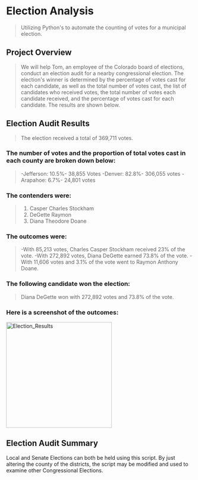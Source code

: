 # Election Analysis
>Utilizing Python's to automate the counting of votes for a municipal election.

## Project Overview
>We will help Tom, an employee of the Colorado board of elections, conduct an election audit for a nearby congressional election. The election's winner is determined by the percentage of votes cast for each candidate, as well as the total number of votes cast, the list of candidates who received votes, the total number of votes each candidate received, and the percentage of votes cast for each candidate. The results are shown below.

## Election Audit Results
>The election received a total of 369,711 votes.

### The number of votes and the proportion of total votes cast in each county are broken down below:

> -Jefferson: 10.5%- 38,855 Votes
> -Denver: 82.8%- 306,055 votes
> -Arapahoe: 6.7%- 24,801 votes

### The contenders were:

>1. Casper Charles Stockham
>2. DeGette Raymon
>3. Diana Theodore Doane

### The outcomes were:

> -With 85,213 votes, Charles Casper Stockham received 23% of the vote.
> -With 272,892 votes, Diana DeGette earned 73.8% of the vote.
> -With 11,606 votes and 3.1% of the vote went to Raymon Anthony Doane.

### The following candidate won the election:

>Diana DeGette won with 272,892 votes and 73.8% of the vote.

### Here is a screenshot of the outcomes:

<img width="284" alt="Election_Results" src="https://user-images.githubusercontent.com/107198518/177674982-33740d7c-b723-46db-a4f3-3e4c321f0e35.png">

## Election Audit Summary
Local and Senate Elections can both be held using this script. By just altering the county of the districts, the script may be modified and used to examine other Congressional Elections.
